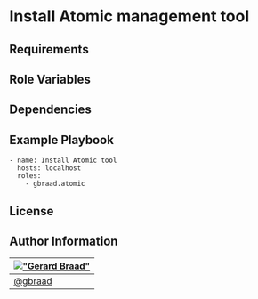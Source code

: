 Install Atomic management tool
==============================


Requirements
------------


Role Variables
--------------


Dependencies
------------


Example Playbook
----------------

```
- name: Install Atomic tool
  hosts: localhost
  roles:
    - gbraad.atomic
```


License
-------


Author Information
------------------

| [!["Gerard Braad"](http://gravatar.com/avatar/e466994eea3c2a1672564e45aca844d0.png?s=60)](http://gbraad.nl "Gerard Braad <me@gbraad.nl>") |
|---|
| [@gbraad](https://twitter.com/gbraad) |

